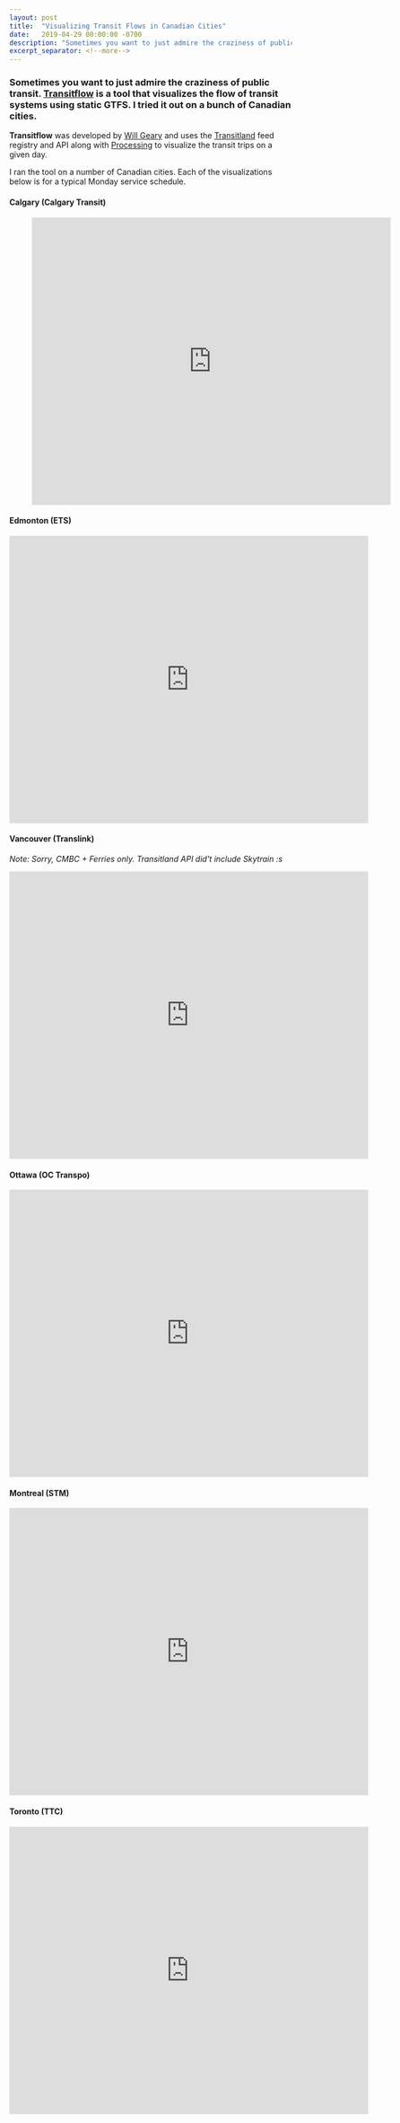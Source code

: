 ```yaml
---
layout: post
title:  "Visualizing Transit Flows in Canadian Cities"
date:   2019-04-29 00:00:00 -0700
description: "Sometimes you want to just admire the craziness of public transit. Transitflow is a tool that visualizes the flow of transit systems using static GTFS. I tried it out on a bunch of Canadian cities."
excerpt_separator: <!--more-->
---
```


### Sometimes you want to just admire the craziness of public transit. [Transitflow](https://github.com/transitland/transitland-processing-animation) is a tool that visualizes the flow of transit systems using static GTFS. I tried it out on a bunch of Canadian cities.

<!--more-->

**Transitflow** was developed by [Will Geary](https://willgeary.github.io/) and uses the [Transitland](https://transit.land/) feed registry and API along with [Processing](https://processing.org/) to visualize the transit trips on a given day.

I ran the tool on a number of Canadian cities. Each of the visualizations below is for a typical Monday service schedule.

#### Calgary (Calgary Transit)
<figure class="video_container">
<iframe src="https://player.vimeo.com/video/332902892" width="640" height="512" frameborder="0" allow="autoplay; fullscreen" allowfullscreen></iframe>
</figure>

#### Edmonton (ETS)

<iframe src="https://player.vimeo.com/video/333004049" width="640" height="512" frameborder="0" allow="autoplay; fullscreen" allowfullscreen></iframe>

#### Vancouver (Translink)
*Note: Sorry, CMBC + Ferries only. Transitland API did't include Skytrain :s*

<iframe src="https://player.vimeo.com/video/333008776" width="640" height="512" frameborder="0" allow="autoplay; fullscreen" allowfullscreen></iframe>

#### Ottawa (OC Transpo)

<iframe src="https://player.vimeo.com/video/333004262" width="640" height="512" frameborder="0" allow="autoplay; fullscreen" allowfullscreen></iframe>

#### Montreal (STM)

<iframe src="https://player.vimeo.com/video/333004175" width="640" height="512" frameborder="0" allow="autoplay; fullscreen" allowfullscreen></iframe>

#### Toronto (TTC)

<iframe src="https://player.vimeo.com/video/333008701" width="640" height="512" frameborder="0" allow="autoplay; fullscreen" allowfullscreen></iframe>
